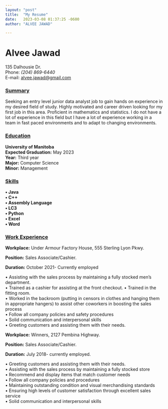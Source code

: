 ```yaml
---
layout: "post"
title:  "My Resume"
date:   2023-03-08 01:37:25 -0600
author: "ALVEE JAWAD"

---
```

# __Alvee Jawad__

135 Dalhousie Dr.     
Phone: _(204) 869-6440_   
E-mail: [alvee.jawad@gmail.com](https://gmail.com)

### <ins> Summary

Seeking an entry level junior data analyst job to gain hands on experience in my desired field of study. Highly motivated and career driven looking for my first job in this area. Proficient in mathematics and statistics. I do not have a lot of experience in this field but I have a lot of experience working in a team in fast paced environments and to adapt to changing environments.

### <ins>Education

__University of Manitoba__   
__Expected Graduation:__ May 2023    
__Year:__ Third year   
__Major:__ Computer Science   
__Minor:__ Management   

### <ins>Skills

__•	Java   
•	C++   
•	Assembly Language   
•	LC3   
•	Python   
•	Excel   
•	Word__   


### <ins>Work Experience

__Workplace:__ Under Armour Factory House, 555 Sterling Lyon Pkwy.

__Position:__ Sales Associate/Cashier.

__Duration:__ October 2021- Currently employed

•	Assisting with the sales process by maintaining a fully stocked men’s department.   
•	Trained as a cashier for assisting at the front checkout.
•	Trained in the fitting room.   
•	Worked in the backroom (putting in censors in clothes and hanging them in appropriate hangers) to assist other coworkers in boosting the sales process   
•	Follow all company policies and safety procedures   
•	Solid communication and interpersonal skills   
•	Greeting customers and assisting them with their needs.


__Workplace:__ Winners, 2127 Pembina Highway.

__Position:__ Sales Associate/Cashier.

__Duration:__ July 2018- currently employed.

•	Greeting customers and assisting them with their needs.   
•	Assisting with the sales process by maintaining a fully stocked store   
•	Recommend and display items that match customer needs   
•	Follow all company policies and procedures   
•	Maintaining outstanding condition and visual merchandising standards   
•	Ensuring high levels of customer satisfaction through excellent sales service   
•	Solid communication and interpersonal skills
